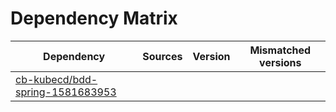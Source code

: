 # Dependency Matrix

Dependency | Sources | Version | Mismatched versions
---------- | ------- | ------- | -------------------
[cb-kubecd/bdd-spring-1581683953](https://github.com/cb-kubecd/bdd-spring-1581683953.git) |  | []() | 
